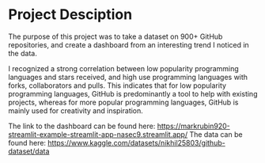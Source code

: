 # Project Desciption

The purpose of this project was to take a dataset on 900+ GitHub repositories, and create a dashboard from an interesting trend I noticed in the data.

I recognized a strong correlation between low popularity programming languages and stars received, and high use programming languages with forks, collaborators and pulls. This indicates that for low popularity programming languages, GitHub is predominantly a tool to help with existing projects, whereas for more popular programming languages, GitHub is mainly used for creativity and inspiration.

The link to the dashboard can be found here: https://markrubin920-streamlit-example-streamlit-app-nasec9.streamlit.app/
The data can be found here: https://www.kaggle.com/datasets/nikhil25803/github-dataset/data
